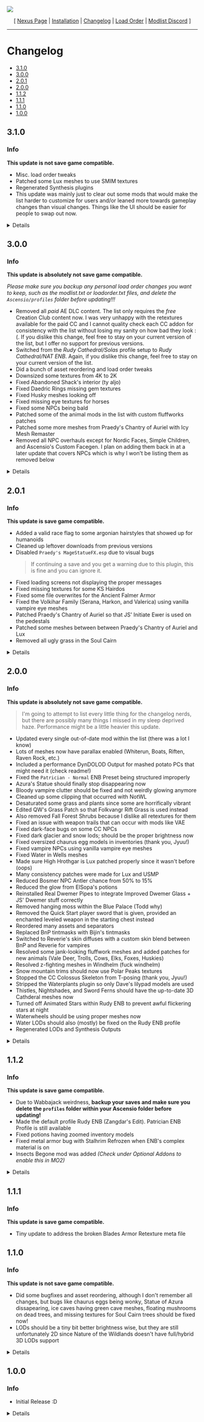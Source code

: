 ![](https://raw.githubusercontent.com/Oghma-Infinium/Ascensio/main/Media/Ascensio%20Header.png)

<p align="center">
  [ <a href="https://www.nexusmods.com/skyrimspecialedition/mods/89138">Nexus Page</a> | <a href="https://github.com/Oghma-Infinium/Ascensio/blob/main/README.md">Installation</a> |
  <a href="https://github.com/Oghma-Infinium/Ascensio/blob/main/CHANGELOG.md">Changelog</a> |
  <a href="https://loadorderlibrary.com/lists/ascensio-1">Load Order</a> |
  <a href="https://discord.gg/WakingDreams"> Modlist Discord</a> ]
</p>

---

# Changelog
  - [3.1.0](#310)
  - [3.0.0](#300)
  - [2.0.1](#201)
  - [2.0.0](#200)
  - [1.1.2](#112)
  - [1.1.1](#111)
  - [1.1.0](#110)
  - [1.0.0](#100)
  
## 3.1.0

### Info

**This update is not save game compatible.**
- Misc. load order tweaks
- Patched some Lux meshes to use SMIM textures
- Regenerated Synthesis plugins
- This update was mainly just to clear out some mods that would make the list harder to customize for users and/or leaned more towards gameplay changes than visual changes. Things like the UI should be easier for people to swap out now.

<Details>

### Updated
- Lux
- Lux Orbis
- Kala's Eyes - Improved
- Water for ENB
- Assorted Mesh Fixes
- Navigator - Navmesh Fixes
- Bonemold Armor and Weapons Retexture

### Added
- Photo Mode
- A Quality World Map
- Illustrious Whiterun - Alt Stonefloor 2K
- SkyHUD


### Removed
- Antlers for Bosmer NPCs
- Untarnished UI
- Lux Orbis - Illustrious Whiterun - Parallax'd
- Lux Orbis - Riften of Reverie - Parallax'd
- Instantly Skip Dialogue NG
- Sexier Vanilla Guards
- Oblivion Interaction Icons
- Inventory Interface Information Injector
- A.S.S for B.O.O.B.I.ES
- B.O.O.B.I.E.S (Immersive Icons)
- P.E.N.I.S for B.O.O.B.I.E.S
- Object Categorization Framework
- EVE - Ice Skating Fixed
- Savage Skyrim
- Supreme Vampire Lords
- Wicked Werewolves
- Remember Lockpick Angle
- Dwemer Gates Don't Reset
- NPCs Ain't Hachikos
- Far Object LOD Improvement Project SSE
- Racemenu - Untarnished UI Patch - DRIP Patch
- Rogue Master Detector
- The Handy Icon Collection Collective
- DRIP (Dynamic Racemenu Interfact Patcher)
- Dynamic Armor Variants
- Dynamic Lowered Hoods
- Diseases - I4 icon

</Details>


## 3.0.0

### Info
**This update is absolutely not save game compatible.**

 *Please make sure you backup any personal load order changes you want to keep, such as the modlist.txt or loadorder.txt files, and delete the `Ascensio/profiles` folder before updating!!!*
  
  - Removed all *paid* AE DLC content. The list only requires the *free* Creation Club content now. I was very unhappy with the retextures available for the paid CC and I cannot quality check each CC addon for consistency with the list without losing my sanity on how bad they look :(. If you dislike this change, feel free to stay on your current version of the list, but I offer no support for previous versions.
  - Switched from the *Rudy Cathedral/Solas* profile setup to *Rudy Cathedral/NAT ENB*. Again, if you dislike this change, feel free to stay on your current version of the list.
  - Did a bunch of asset reordering and load order tweaks
  - Downsized some textures from 4K to 2K
  - Fixed Abandoned Shack's interior (ty aljo)
  - Fixed Daedric Rings missing gem textures
  - Fixed Husky meshes looking off
  - Fixed missing eye textures for horses
  - Fixed some NPCs being bald
  - Patched some of the animal mods in the list with custom fluffworks patches
  - Patched some more meshes from Praedy's Chantry of Auriel with Icy Mesh Remaster
  - Removed all NPC overhauls except for Nordic Faces, Simple Children, and Ascensio's Custom Facegen. I plan on adding them back in at a later update that covers NPCs which is why I won't be listing them as removed below

<Details>

### Updated
- Assorted Mesh Fixes
- Ascensio Custom Facegen
- BeastHHBB - Player Character Only
- Better Argonian Horns
- Cathedral 3D Mountain Flowers - BOS
- Cathedral - 3D Grass Library
- Console Plus Plus
- Daedric Armors and Weapons Retexture SE
- Dragon Weapons and Armor Retexture SE
- Dunmeri Furniture in Gray Quarter
- DynDOLOD Resources
- Elven Armors and Weapons Retexture SE
- Embers XD
- Faster HDT-SMP
- Formlist Manipulator
- Icy Mesh Remaster
- Illustrious Whiterun
- Imperial Armors and Weapons Retexture SE
- Iron Armors and Weapons Retexture SE
- LOD Model Library
- Lux
- Lux Via
- Mesh Patches for Lux and Lux Orbis
- Mists of Tamriel
- Modular Armory
- Natural Waterfalls
- Nordic Faces
- Object Categorization Framework
- Orcish Armors and Weapons Retexture SE
- Praedy's Chantry of Auriel
- Praedy's Elder Scroll and Elder Council Amulet Replacer
- Praedy's Repository
- Rally's Textures - Shibui Skyrim Recolor
- Real Dwemer Pipes
- Sowables of Skyrim - Leeks
- Sowables of Skyrim - Potatoes
- Stony AF Markarth and Dwemer Ruins
- The Elder Scrolls Legends - Loading Screens
- The Handy Icon Collection Collective
- Unofficial Skyrim Modder's Patch
- Unofficial Skyrim Special Edition Patch
- Water for ENB
- xLODGen Resource

### Added
 - 2K Dark Brotherhood Gear Retexture
 - 2K Executioner's Block - Less Saturation
 - 2K Rueful Axe
 - 2K Satchel
 - 2K Sanguine Rose
 - 2K Tendril Vines
 - A collection of mesh patches by Andrias Bartlett
 - Alchemy Station Variants - Base Object Swapper
 - ALT - Crates
 - Ancient Nord Armors and Weapons Retexture
 - Animated Ice Floes
 - Animated Ivy
 - ArteFakes (Aljo's Reduced Cut)
 - Ahzidal's Armor Set - Xtudo's Version
 - Beautiful Signs of Shalidor
 - Better Ladder UV Mapping
 - Betty Netch
 - Better Wallbasket Feathers
 - Cathedral - 3D Grass Library
 - Cathedral - 3D Solstheim Grass
 - Camera Persistence Fixes
 - Dark Brotherhood Armor Replacer
 - Dark Brotherhood Robes Reshaped
 - Dawnguard Armors and Weapons Retexture
 - Deathbrand Armor and Weapon Replacer
 - DLC2PillarBuilderActorScript Tweak
 - Dragon Glyphs HD
 - Dragon Weapons and Armor Retexture SE
 - Dual Casting Fix
 - dunPOISoldiersRaidOnStart Script Tweak
 - Dynamic Armor Variants
 - Dynamic Lowered Hoods
 - Dynamic RaceMenu Interface Patcher
 - Dwemer Armors and Weapons Retexture
 - Dwemer Gates Don't Reset
 - Eerie Ectoplasm
 - Eldergleam Sap - High Poly
 - ElSopa - Talos Statue HD
 - ENB Lights for Effect Shaders
 - ENB Particle Lights and Heat Distortion for Praedy's Lava
 - Enhanced Landscapes - Dead Marsh Standalone
 - Equip Enchantment Fix
 - EVE - Ice Skating Fixed
 - Falchion as Bloodscythe and Soulrender
 - Far Object LOD Improvement Project SSE
 - Fluffy Wall Mounted Animal Trophies
 - FYX - 3D Shack Kit Roofs
 - FYX - 3D Stockades
 - FYX - Candlehearth Hall Chimney
 - FYX - Riften Canal and Round Posts
 - FYX - Vanilla Table Replacer
 - Glimmering Glow Dust (Blue Version)
 - Golden Ship Model Replacer
 - Hanaisse's Ingredients ENB Light Patch
 - HD Reflective Ebony Armor and Weapons
 - HD Reworked Dogs
 - High Poly Trauma Roots
 - Husky HD Recolor - Fluffworks Version
 - Icy Glaciers
 - Improved Dwemer Glass - USEEP Patch (ENB Lights Version)
 - Improved Noble Furniture
 - IWAT's Dragon Skeleton, Dragon Bones and Dragon Scales Retexure
 - IWAT's Falmer Texture Overhaul
 - IWAT's Nordic Murals
 - IWAT's Tel Mithryn Replacer
 - Jump Behavior Overhaul (Animations Only)
 - Kala's Eyes - Improved
 - Kala's Beast Eyes - Improved
 - Kala's Elven Eyes - Improved
 - Kala's Vampire Eyes - Improved
 - Kanj's Skull of Corruption
 - Kyoe's Bang'n Brows PLUS PLUS
 - Less Shiny Bloody Bones for Praedy's Skeleton Replacer HD
 - Less Obtrusive Wards
 - Lind's Black Robes Revamp
 - Lux Via - Kynareth Addon
 - Market Stalls Animated
 - Maevan2's Eyebrows with the High Poly Head Patch
 - My Aching Back - Mattresses for Dwemer Beds
 - NAT.ENB III - Natural and Atmospheric Tamriel
 - Nightingale Armors and Weapons Retexture
 - No Flat Rubble
 - No More Blinding Fog
 - Nordic Barncle Redone
 - NotSoFestive Spaghetti's Towns and Cities
 - NPCs Ain't Hachikos
 - Open Animation Replacer
 - Outlandish Stalhrim 
 - Pocky's Human Male Makeup
 - Praedy's Falmer Eye Gemstone
 - Quality CubeMaps - HD Cube Maps Optimized
 - RaceMenu Player Rotation
 - RaceMenu - Untarnished UI - Drip Patch
 - Raven Rock Building Tweaks
 - Reach Tree Branch Remover
 - Real Rabbits HD - SPID
 - Real Hearts
 - Red Mountain Plume Visible from Skyrim
 - Remember Lockpick Angle
 - Rest for the Weary - Better Beds in Whiterun Temple
 - Rogue Master Detector
 - Rudy HQ - More Dramatic Red Mountain Plume
 - RYFTEN - Consistency of Windows in Riften
 - Savage Skyrim (Reduced Cut)
 - Scimitar Replacer SE
 - Serana Guarded Idle Adjusted
 - SG Eyebrows Improved
 - Sigils of Skyrim - Banners
 - SkyFix SE - HD Blacksmith Signs
 - Skyrim 3D Trees and Plants (Reduced Cut)
 - Skyrim 202X - Addons (Medium Quality)
 - SkyUI - 3D Item Offset Fix
 - SMP - NPC Crash Fix
 - Snazzy Bookcases - Base Object Swapper
 - Spaghetti's Solstheim - AIO
 - Spaghetti's Palaces - AIO
 - Spell Breaker HD
 - Spell Breaker Animated ENB Light Remesh
 - Statue of Kynareth
 - Statue of Mara
 - Steaming Hot Soups and Stews
 - Subdivide and Smooth - Bandit Poles
 - Subdivide and Smooth - Hagraven Clutter
 - Surreal Spriggan Sap
 - TDM First Person Target Fix for Ice Wraiths, Bristlebacks, and Mammoths
 - Unique Uniques
 - Universal Cured Serana Eye Fix
 - Vampire Lord Demonic Retexture
 - Visage of Mzund - Xtudo's Version
 - Volatile Void Salts
 - Weathered Bars and Counters
 - Weathered Buckets Retextured
 - Whazzup I got a big hood - Mage Hood Mesh Edit
 - WIDeadBodyCleanupScript Crash Fix
 - Windhelm Fake Windows Fix
 - Wizkid's Hagraven Clutter and Bones
 - World Encounter Hostility Fix
 - Xyn's Elemental Cloak Spells
 - Zephyr Redone
 - Witcher Horse Expansion

### Removed
- AL's HMB Facegen for AE
- Amidianborn - Armors
- Amidianborn - Weapons
- AmidianBorn Matching CC Draugr Weapons
- Ancient Amidianborn Dwemer Metal Armory
- Ancient Draugr Weapon Retexture
- Another Player Rotation Mod
- Ayleid Ruins ENB Light
- Borkel's Remiros Ebony Blade HD
  > Ebony Blade is covered in Modular Armory
- Brows by Hvergelmir
  > Looked out of place with other eyebrow mods in the list
- Cathedral - 3D Thistle
- CC Bone Colossus Skeleton Fix
- CC Camping - Embers XD Patch
- CC Elven Crossbow - Mesh Fix
- CC's HQ Barset
- CC Necromantic Grimoire Hooded Skull Patch for Skeleton Replacer HD
- College of Winterhold HD - Parallax
- Conditional Expressions
- Creation Club Arrows - ENB Light Addon
- Dlizzio's Mesh Fixes
  > I practically used like no meshes from this after hiding overwrites
- DragonStone 2K
  > Included in Praedy's Repository
- DynDOLOD Bright LOD Waterfall Fix
- Ebony Armor and Weapons Retexture and its Modular Armory Patch
- ElSopa's Glorious Dummies
- ENB Lights for Aetherium Shards
  > Included in Improved Dwemer Glass - USSEP Patch
- Enead Banners
- Ethreal Clouds
- Ferrari365's Script Fixes
  > Most of them are now included in USMP
- Fluffworks - CC Pets of Skyrim Patch
- Frankly HD Nightingale Armor and Weapons
- FYX - Smooth Wells - Alternate Textures Patch
- Ghosts of the Tribunal - Particle Lights for ENB Addon
- Grass Fixes for Creation Club Mods
- Hagraven Claw
- HD Executioner's Block
- HD Saerek Skull Key
- HD Skeleton Key
- High Poly Solstheim Mushroom Trees
- High-Res Dartwing (Dragonfly) Texture
- HQ Solitude
- Iconic's Gray Fox Bust
- Indigo the Cat
- Individual Pfuscher mods were removed due to being included in Skyrim 2020X - Addons (Riften Canals, High Poly Mudcrab, Goat with Bell, etc.)
- IWAT's Blackreach Clutter
- JS Rumpled Rugs
- Kanjs - Arms of Chaos
- Kanjs - Gallow Halls
- KG's Elves Ear Replacer
- Less Ridiculous Arcane Archer Quivers
- Masks of the Dovah Sonaak and its Modular Armory Patch
  > In favor of Praedy's Dragon Priest Masks
- Mists of Tamriel - Solas Patch
- Modular Armory - Unique Horksbane
  > Covered in Artefakes
- Modular Armory - Unique Zephyr
- Mushroom Remover for Dead Trees
- Myrwatch - Editable Home Cells (Cell Bug Workaround)
- Myrwatch - Editable Home Cells - USCCP Patch
- Organic Riften Leaves
- Particle Lights for ENB - Luminous Ground Cover
- Particle Lights for ENB - Stahlrim Deposits and Ore
- Patrician ENB
- Praedy's Gemstone Replacers HD
- Praedy's Castle Volkihar - Parallax
- Praedy's Chantry of Auriel AIO - Parallax
- Quality CubeMaps - HD Cube Maps
- Rally's Crates
- Rally's Solstheim Plants
  > Included in Rally's Solstheim AIO
- Resplendent Queen Bee Statue
  > Covered by Praedy's Repository
- Resurgence Armory - CC Artifacts
- Resurgence Armory - Stalhrim Armor
- Run Sprint and Jump (Special Edition)
- Rustic Reliefs
- S.N.O.W.B.E.A.R.S
- SC Cubemaps
- SC Horses
- SC Horses - Wild Horses CC Patch
- Security Overhaul SKSE - The Cause Chests Secured
- Serana Doll Replacer for Bloodchill Manor's Vampire Doll
- SG Eyebrows and its High Poly Head Patch
- Skyrim 202X - Clutter
- Skyrim Remastered - Glaciers and Ice
- Slaughterfish Eggs are Fish Eggs
- Solas Weathers
- Sowables of Skyrim - Cabbages
- Spaghetti's Raven Rock
  > Included in Spaghetti's Solstheim AIO
- Spiky Grass Mesh Improvements
- Stalhrim Source
- Sunder and Wraithguard - Editable Vault Cell
- Sunder and Wraithguard - Editable Vault Cell - USCCP Patch
- TB's Better Nettles
- The Cause - Ayleid Crystals Retexture
- The Soul Cairn - Parallax
- Unique Solstheim Grass
- Unofficial Skyrim Creation Club Content Patch
- Vampire Lord Retextured
- Vibrant Weapons
- WENB Shades USSEP Patch
  > Was redundant with recent versions of W4ENB

</Details>

## 2.0.1

### Info
**This update is save game compatible.**
- Added a valid race flag to some argonian hairstyles that showed up for humanoids
- Cleaned up leftover downloads from previous versions 
- Disabled `Praedy's MageStatueFX.esp` due to visual bugs
  > If continuing a save and you get a warning due to this plugin, this is fine and you can ignore it.
- Fixed loading screens not displaying the proper messages
- Fixed missing textures for some KS Hairdos
- Fixed some file overwrites for the Ancient Falmer Armor
- Fixed the Volkihar Family (Serana, Harkon, and Valerica) using vanilla vampire eye meshes
- Patched Praedy's Chantry of Auriel so that JS' Initiate Ewer is used on the pedestals
- Patched some meshes between between Praedy's Chantry of Auriel and Lux
- Removed all ugly grass in the Soul Cairn

<Details>

### Updated
- Ascensio - Custom Vampire FaceGen
- A.S.S (addon to Immersive Icons)
- B.O.O.B.I.E.S (aka Immersive Icons)
- ENB Light Inventory Fix
- Fancy Sleeping Tree Replacer
- Salt and Wind - KS Hairdos

### Added
 - ALT - The Snow Elves Throne
 - Auriel's Chantry HD - Parallax
 - Castle Volkihar HD - Parallax
 - CC Camping - Embers XD patch
 - College of Winterhold HD - Parallax
 - Desaturated ElSopa Dummies
 - DLC2dunFrostmoonTriggerScript Optimization
 - DLC2TribalWerebearScript Fix
 - ElSopa - Quivers Resized (10% Version)
 - Even More Eyes by Koralina
 - Falmer Armors and Weapons Retexture
 - Feral Eyes
 - FormList Manipulator 
 - FYX - 3D Coal in Shovel (ElSopa's Shovel Version)
 - Gildergreen Roots Removed
 - IWAT's Puddles
 - IWAT's Hag Claw and Hawk Beak
 - IWAT's Dragon Skeleton, Dragon Scales, and Dragon Bones
 - Koralina's Makeup Tweaks
 - Less Ridiculous Arcane Archer Quivers
 - Minedoors Redone
 - Minedoors Redone - Xtudo's Version
 - No More Reach Mountain Moss
 - Object Categorization Framework 
 - Phenomenally Enriched and Nuanced Ingredients for SkyUI (addon for B.O.O.B.I.E.S.)
 - Riekling Spears Revamped
 - SkyHUD
 - Skyrim 2020 - Riften Ratway
 - Slordar's Body Freckles
 - Stamina of Steeds
 - The Soul Cairn HD - Parallax
 - THICC (The Handy Icon Collection Collective)
 - True Directional Movement - Tail Animation Fix
 - Vampire Lord Retextured (Demonic)
 - WeldingMans Smelter with the EmbersXD Patch
 - Whiterun Bench Replacer

### Removed
- Misc ENB Light Effects - ElSopa Quivers Redone
  > ElSopa's Quivers Resized overwrites this mesh with an ENB Light version of this mod
- Praedy's Paragon Gems
- Paragon Gems ENB Light Patch
  > Both of the mods above are included with Praedy's Chantry of Auriel AIO
- Oil - Xtudo's Version
- Puddles - Xtudo's Version
- IWAT's Charcoal and Coal
- Better Imperial Forts
- Skyrim 3D Misc - Buckets
- Icy Mesh Remaster - ENB Addon
  > Had flickering issues. Willing to add this mod back once they're resolved

</Details>

## 2.0.0

### Info
**This update is absolutely not save game compatible.**
 > I'm going to attempt to list every little thing for the changelog nerds, but there are possibly many things I missed in my sleep deprived haze. Performance might be a little heavier this update.

 - Updated every single out-of-date mod within the list (there was a lot I know)
 - Lots of meshes now have parallax enabled (Whiterun, Boats, Riften, Raven Rock, etc.)
 - Included a performance DynDOLOD Output for mashed potato PCs that might need it (check readme!)
 - Fixed the `Patrician - Normal` ENB Preset being structured improperly
 - Azura's Statue should finally stop disappearing now
 - Bloody vampire clutter should be fixed and not weirdly glowing anymore
 - Cleaned up some clipping that occurred with NotWL
 - Desaturated some grass and plants since some are horrifically vibrant
 - Edited QW's Grass Patch so that Folkvangr Rift Grass is used instead
 - Also removed Fall Forest Shrubs because I dislike all retextures for them
 - Fixed an issue with weapon trails that can occur with mods like VAE
 - Fixed dark-face bugs on some CC NPCs
 - Fixed dark glacier and snow lods; should be the proper brightness now
 - Fixed oversized chaurus egg models in inventories (thank you, Jyuu!)
 - Fixed vampire NPCs using vanilla vampire eye meshes
 - Fixed Water in Wells meshes
 - Made sure High Hrothgar is Lux patched properly since it wasn't before (oops)
 - Many consistency patches were made for Lux and USMP
 - Reduced Bosmer NPC Antler chance from 50% to 15%
 - Reduced the glow from ElSopa's potions
 - Reinstalled Real Dwemer Pipes to integrate Improved Dwemer Glass + JS' Dwemer stuff correctly
 - Removed hanging moss within the Blue Palace (Todd why)
 - Removed the Quick Start player sword that is given, provided an enchanted leveled weapon in the starting chest instead
 - Reordered many assets and separators
 - Replaced BnP tintmasks with Bijin's tintmasks
 - Switched to Reverie's skin diffuses with a custom skin blend between BnP and Reverie for vampires
 - Resolved some jank-looking fluffwork meshes and added patches for new animals (Vale Deer, Trolls, Cows, Elks, Foxes, Huskies)
 - Resolved z-fighting meshes in Windhelm (fuck windhelm)
 - Snow mountain trims should now use Polar Peaks textures
 - Stopped the CC Colossus Skeleton from T-posing (thank you, Jyuu!)
 - Stripped the Waterplants plugin so only Dave's lilypad models are used
 - Thistles, Nightshades, and Sword Ferns should have the up-to-date 3D Cathderal meshes now
 - Turned off Animated Stars within Rudy ENB to prevent awful flickering stars at night
 - Waterwheels should be using proper meshes now
 - Water LODs should also (mostly) be fixed on the Rudy ENB profile
 - Regenerated LODs and Synthesis Outputs

<Details>

### Updated
 - Animted Forge Water
 - Assorted Mesh Fixes
 - Ave's Jewelry
 - Beards of Power
 - Better Chests
 - Cathedral 3D Mountain Flowers - BOS
 - Cathedral Smaller Plants
 - Charcoal Stick and Coal HD
 - Complementary Grass Fixes
 - DynDOLOD DLL NG and Scripts
 - ElSopa's Glorious Dummies
 - Embers XD
 - ENB Series Binaries
 - ERM - Enhanced Rocks and Mountains
 - Fancy Sleeping Tree Replacer
 - Faster HDT-SMP
 - Forgotten Creatures
 - Forgotten Retex Project
 - FYX - The first Rampart and Watchtower
 - HPP - Xtudo's Fixes
 - Icy Mesh Remaster
 - Kabu's Fire Salts
 - Keyword Item Distributor
 - LOD Model Library
 - Lux Variants
 - Lux Via
 - Optimized ENB Light Meshes
 - Parallax Spell Impacts
 - Ragged Flagon Sign
 - Riften of Reverie 
 - Skyland AIO
 - Skyrim 202x - Clutter
 - Snowy Tree Swapper
 - SPID
 - Sprint Sneak Movement Speed Fix
 - Stony AF Markarth
 - Unofficial Skyrim Creation Club Content Patch
 - Windhelm Fence 3D

### Added

 - A shit ton of RemmyKun's Particle Lights for ENB mods
 - NVICO - Modular High Poly NPC Overhaul (with the Vanilla Hair Restored patch)
 - Ascensio Facegen for Vampires
 - Stormcloak Rebellion Refine
 - Whiterun Hold Refine
 - Markarth Side Refine
 - Tragedian's Fabulous Followers AIO
 - Dapper Deliveries - A Courier Overhaul
 - Project ja-Kha'jay - Khajiit NPC Diversity Overhaul
 - AL's HMB Facegen Patches
 - Carriage Drivers - New Clothing
 - Sexier Vanilla Guards - Guard Armor Replacement
 - Amidianborn - Dragonborn
 - Amon Textures HD
 - Archery Target Retexture
 - ASS (Addon to Immersive Icons)
 - Awesome Sigil Stones
 - BeastHHBB - Player Only
 - BOOBIES (aka Immersive Icons)
 - CC's HQ Barset
 - Child Dress Replacer
 - Conditional Expressions
 - ConsolePlusPlus
 - Daedra-tastic Rune Spells
 - DDS Workshop - Books and Paper Retexture
 - DDS Workshop - Dizona Body Textures for vanilla males
 - DDS Workshop - Eyes Mod 3 Replacer
 - DDS Workshop - Facial Hair
 - DDS Workshop - Scar Retextures
 - DLC2MiraakScriptFix and InvisibleSeekerFix
 - Dovahnique's Diverse Dark Elf Lanterns
 - Draconic Argonian Retexture for Females
 - Dunmeri Furniture in Gray Quarter and Retching Netch
 - ELSopa - HD Bristleback
 - ElSopa - HD Grindstone
 - EVG Animation Variance
 - Evil Trees in Evil Places - BOS
 - High Poly Trauma Roots
 - Iconic's Spriggans
 - Iconic's Vampire Lord
 - Illustrious Whiterun - Wood Addition 2K
 - Improved Loading Screen Colors
 - Improved Shadowmarks
 - Instantly Skip Dialogue NG
 - Interior Fog Remover
 - Inventory Interface Injector
 - Kanj's CC Retextures
 - Khajiit Lioness Textures and Khajiit Lion Textures
 - Leather Armors Retexure
 - Lux Via Whiterun Repaired Bridge Addon
 - MM - Real Cows
 - MM - Real Elks
 - Natural Font Overhaul
 - Natural Waterfalls
 - Navigator - Navmesh Fixes
 - Oblivion Interaction Icons
 - Praedy's Castle Volkihar
 - Praedy's College of Winterhold
 - Pristine Vanilla Movement
 - Reverie - Female Skin
 - Rally's Bugs
 - Rally's Bugs in Jars
 - Rally's Solstheim - Parallax
 - Remove Ash Pebbles
 - Resurgence - CC Artifacts
 - Sanguis Font
 - SB's Fixed Windhelm Entrance
 - Scarified Dunmer Overhaul
 - Serana Doll Replacer for Bloodchill Manor
 - Shaders of Solstheim
 - Silver Armor and Weapons Retexure
 - Silver Objects SMIMed
 - Simple Activate
 - Skaal Clothes HD Revival
 - Skyland Noble Furniture - Desaturated
 - Skyrim Remastered - High Hrothgar
 - Slaughterfish RTX
 - Slightly Better Evil Rock Cairns
 - Slightly Better Rock Cairns
 - Smoothcam and Octavian's Preset for Smoothcam
 - Spaghetti's Towns AIO
 - Stalhrim Source
 - Stronger Swimming Animation
 - Super Fast Get Up Animation
 - TMD Jars of Skyrim
 - Ultimate Skyrim Modder's Patch
 - Unique Solstheim Grass
 - Vanargand Animations - Sneak
 - Vibrant Weapons
 - Warwolf - A Werewolf Retexture
 - Weathered Dark Elf Furniture
 - Weathered Furniture

### Removed
> Most of these mods are mods that I found not appealing and replaced with alternatives or redundant with other mods in the list
 - Atmoran Snow Bear Addon
 - Beards by Hvergelmir and the High Poly Head patch
 - Book Covers Skyrim - Normal Map Fix
 - Burned Book 2K
 - CC's Castle Volkihar Remastered
 - Chisel 1K
 - CoverKhajiits
 - Dark Elf Lantern ENB Light
 - Elder Council Amulet Replacer
 - ElSopa's Bloody Rags
 - Enead Shadowmarks
 - Enhanced Blood Splash 
 - Falmer Ear 1K
 - Feminine and Masculine Gray Cat texture
 - Flawn's Argonians
 - FYX - 3D Whiterun Drawbridge Fate
 - FYX - Candlehearth Hall Chimney
 - HD Bees and Honeycombs
 - Improved Jail Bars for SMIM
 - IWAT's Draw Knife
 - IWAT's Sharpening Wheel
 - Modern Brawl Bug Fix
 - No more Reach Mountain Moss
 - Northborn Scars
 - Northfire's Skidmarks
 - Oblivion-like Loading Menu
 - Particle Lights for ENB - Nordic Ruins Candles
 - Pfuscher's Highland Cow
 - Pfuscher's Waterplants
 - Reach Shrub Redone
 - Remove Hanging Moss from Trees
 - Rustic Spriggan and Rustic Spriggan Effects
 - Saw Dust HD
 - SC's Khajiit Normal Maps
 - Shiny Eyebrow Fix
 - Simplicity of Snow - Blended Roads Patch
 - Skyrim 3D High Hrothgar Steps
 - Skyrim Remastered Glaciers and Ice
 - Solitude Temple Frescoes
 - Spaghetti Individual Towns and Optionals
 - Stalhrim Refrozen
 - Subtypes of Snowberries
 - Vitruvia - Skin Textures for Males
 - Werewolf Retexture HD
 - Windhelm Entrance Fix

There are probably other mods I missed, this is a really big update 😅
</Details>


## 1.1.2

### Info
**This update is save game compatible.**
   - Due to Wabbajack weirdness, **backup your saves and make sure you delete the `profiles` folder within your Ascensio folder before updating!**
 - Made the default profile Rudy ENB (Zangdar's Edit). Patrician ENB Profile is still available
 - Fixed potions having zoomed inventory models
 - Fixed metal armor bug with Stalhrim Refrozen when ENB's complex material is on
 - Insects Begone mod was added *(Check under Optional Addons to enable this in MO2)*


<Details>

### Updated
- Icy Mesh Remaster
- Icy Mesh Remaster - ENB Addon
- SPID
- Iconic's Arvark
- Xtudo's White Phial


### Added

 - ENB Light addon for KG's Nirnroot
 - KG's Frost Mirriam
 - KG's Elves Ear
 - Xtudo's Arvark
 - Switched from Polar Peaks 4K to 8K
 - Switched from Dave's Blended Roads 2K to 4K
 - Xtudo's Soul Husk Extract for Praedy's Soul Cairn
 - Oblivion-like Loading Menu
 - Untarnished UI
 - Optional Insects Begone Patch
 - Vitruvia - Skin Texture Overhaul for Males

### Removed

 - Stalhrim Refrozen - 2K Addon
 - Skysight Skins
 - True Faces - A Character Enhancement Project
 - TESL Loading Screen Tweaks
 - Rudy HQ - More Lights for ENB - Deathbells and Nirnroots
   > Due to other mods already covering these plants
</Details>

## 1.1.1

### Info

**This update is save game compatible.**
 - Tiny update to address the broken Blades Armor Retexture meta file

## 1.1.0
### Info

**This update is not save game compatible.**
 - Did some bugfixes and asset reordering, although I don't remember all changes, but bugs like chaurus eggs being wonky, Statue of Azura dissapearing, ice caves having green cave meshes, floating mushrooms on dead trees, and missing textures for Soul Cairn trees should be fixed now!
 - LODs should be a tiny bit better brightness wise, but they are still unfortunately 2D since Nature of the Wildlands doesn't have full/hybrid 3D LODs support

<Details>

### Updated

- Icy Mesh Remaster

### Added

- A Nirnroot by Kidgimmick
- AmidianBorn's Ancient Nord Armor
- Anthology Main Menu - Morrowind
- Bits N Pieces Female Skin
- Cathedral 3D Nightshade
- Cathedral Deathbell
- Cathedral Lavendar
- Cathedral Mountain Flowers
- Cathedral Mountain Flowers - Alternate Textures
- Cathedral Thistle
- CoverKhajiits - Face Textures 4K
- Enhanced Argonian Textures
  > Scars and Mouth Only
- Ethreal Clouds
- Flawn's Argonians
  > Females Only
- Forgotten Plants Textured
- IWAT's SMIM Smelter Retexture
- Iconic's Arvark
- Iconic's Ash Guardian
- Icy Mesh Remaster - ENB Addon
- Immersive KS Hairdos
- Improved Eyes
- Improved gourds
- Khajiit Hair by Saerileth
- Khajiit Lion Manes
- Less Spiky Tundragrass
- Mists of Tamriel
- More Horn Styles for Argonians & Better Argonian Horns Patch
- Mushroom Remover from Dead Trees
- Myrwatch - House Fix
- Optional Rudy ENB and Cathedral Weathers
  > Read README for details
- Orc Brow Horn Tweaks
- Patrician ENB
  > Read README for details
- Praedy's Night Sky
- Rally's Barrels
- Rally's Solitude Roofs
- Rally's Textures -  Shibui Skyrim Recolor
- Reach Shrub Redone
- Respective ENB Complex Grass Patches for Origins of the Forest, Folkvangr, and Cathedral 3D Pine Grass
- Rudy's Nordic Pottery
- SC's Khajiit Normal Maps
- Sowables of Skyrim - Cabbages
- Sowables of Skyrim - Leeks
- Sowables of Skyrim - Potatoes
- Spiky Grass Mesh Improvements
- Sunder and Wraithguard - Vault Fix
- TESL - Loading Screens
- True Directional Movement
- Weathered Stockade Retexture
- Wizkid's Signs
- Xtudo's White Phial
### Removed

- Actual Sweet Roll Variants
- Animated Clutter
- Awesome HD Barrels
- Better Signage
- BnP Teeth Overhaul
- Cunny's stockade textures
- E.V.C ENB
- Feminine Argonian Textures
- Generic Grass Limiter
- Immersive Map Main Menu
- Mature Skin
- Oblivion Interaction Icons
- Redundant patches I didn't need anymore
- Redundant plant mods that NoTWL took care of
- Skyrim 3D Trees and Plants
- Terre's Fur Textures for Khajiits
</Details>


## 1.0.0

### Info

 - Initial Release :D

<Details>

### Added

 - mods!

### Removed

 - mods?
</Details>